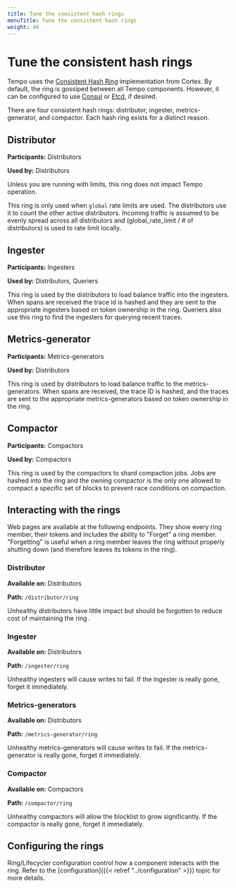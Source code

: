 ```yaml
---
title: Tune the consistent hash rings
menuTitle: Tune the consistent hash rings
weight: 40
---
```


# Tune the consistent hash rings

Tempo uses the [Consistent Hash Ring](https://cortexmetrics.io/docs/architecture/#the-hash-ring) implementation from Cortex.
By default, the ring is gossiped between all Tempo components.
However, it can be configured to use [Consul](https://www.consul.io/) or [Etcd](https://etcd.io/), if desired.

There are four consistent hash rings: distributor, ingester, metrics-generator, and compactor.
Each hash ring exists for a distinct reason.

## Distributor

**Participants:** Distributors

**Used by:** Distributors

Unless you are running with limits, this ring does not impact Tempo operation.

This ring is only used when `global` rate limits are used. The distributors use it to count the other active distributors. Incoming traffic is assumed to be evenly spread across all distributors and (global_rate_limit / # of distributors) is used to rate limit locally.

## Ingester

**Participants:** Ingesters

**Used by:** Distributors, Queriers

This ring is used by the distributors to load balance traffic into the ingesters. When spans are received the trace id is hashed and they are sent to the appropriate ingesters based on token ownership in the ring. Queriers also use this ring to find the ingesters for querying recent traces.

## Metrics-generator

**Participants:** Metrics-generators

**Used by:** Distributors

This ring is used by distributors to load balance traffic to the metrics-generators. When spans are received, the trace ID is hashed, and the traces are sent to the appropriate metrics-generators based on token ownership in the ring.

## Compactor

**Participants:** Compactors

**Used by:** Compactors

This ring is used by the compactors to shard compaction jobs. Jobs are hashed into the ring and the owning compactor is the only one allowed to compact a specific set of blocks to prevent race conditions on compaction.

## Interacting with the rings

Web pages are available at the following endpoints. They show every ring member, their tokens and includes the ability to "Forget" a ring member. "Forgetting" is useful when a
ring member leaves the ring without properly shutting down (and therefore leaves its tokens in the ring).

### Distributor

**Available on:** Distributors

**Path:** `/distributor/ring`

Unhealthy distributors have little impact but should be forgotten to reduce cost of maintaining the ring .

### Ingester

**Available on:** Distributors

**Path:** `/ingester/ring`

Unhealthy ingesters will cause writes to fail. If the ingester is really gone, forget it immediately.

### Metrics-generators

**Available on:** Distributors

**Path:** `/metrics-generator/ring`

Unhealthy metrics-generators will cause writes to fail. If the metrics-generator is really gone, forget it immediately.

### Compactor

**Available on:** Compactors

**Path:** `/compactor/ring`

Unhealthy compactors will allow the blocklist to grow significantly. If the compactor is really gone, forget it immediately.

## Configuring the rings

Ring/Lifecycler configuration control how a component interacts with the ring. Refer to the [configuration]({{< relref "../configuration" >}}) topic for more details.
